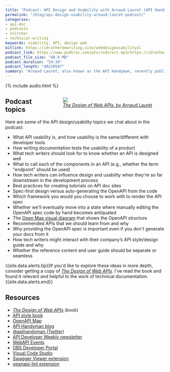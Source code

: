 ```yaml
---
title: "Podcast: API Design and Usability with Arnaud Lauret (API Handyman)"
permalink: "/blog/api-design-usability-arnaud-lauret-podcast/"
categories:
- api-doc
- podcasts
- stitcher
- technical-writing
keywords: usability, API, design web
bitlink: https://idratherbewriting.site/webdesignusabilityal
podcast_link: https://www.podtrac.com/pts/redirect.mp3/https://idratherbewritingmedia.com/podcasts/api_design_usability_arnaud.mp3
podcast_file_size: "40.9 MB"
podcast_duration: "54:39"
podcast_length: "40220547"
summary: "Arnaud Lauret, also known as the API Handyman, recently published a book called <a href='https://www.manning.com/books/the-design-of-web-apis'><i>The Design of Web APIs</i></a>. In this podcast, I chat with Arnaud about his book, specifically exploring best practices for designing web APIs and focusing on the roles technical writers can play."
---
```


{% include audio.html %}

<figure style="float: right; padding-left: 15px"><a href="https://www.manning.com/books/the-design-of-web-apis"><img style="max-width: 200px" src="https://idratherbewritingmedia.com/images/design-of-web-apis.png" /><figcaption><i>The Design of Web APIs</i>, by Arnaud Lauret</figcaption></a></figure>

## Podcast topics

Here are some of the API design/usability topics we chat about in the podcast:

* What API usability is, and how usability is the same/different with developer tools
* How writing documentation tests the usability of a product
* What tech writers should look for to know whether an API is designed well
* What to call each of the components in an API (e.g., whether the term "endpoint" should be used)
* How tech writers can influence design and usability when they're so far downstream in the development process
* Best practices for creating tutorials on API doc sites
* Spec-first design versus auto-generating the OpenAPI from the code
* Which framework you would you choose to work with to render the API spec
* Whether we'll eventually move into a state where manually editing the OpenAPI spec code by hand becomes antiquated
* The [Open Map visual diagram](https://openapi-map.apihandyman.io/) that shows the OpenAPI structure
* Recommended APIs that we should learn from and why
* Why providing the OpenAPI spec is important even if you don't generate your docs from it
* How tech writers might interact with their company’s API style/design guide and why
* Whether the reference content and user guide should be separate or seamless

{{site.data.alerts.tip}}If you'd like to explore these ideas in more depth, consider getting a copy of <a href='https://www.manning.com/books/the-design-of-web-apis'><i>The Design of Web APIs</i></a>. I've read the book and found it relevant and helpful to the work of technical documentation.{{site.data.alerts.end}}

## Resources

* [*The Design of Web APIs*](https://www.manning.com/books/the-design-of-web-apis) (book)
* [API style book](http://apistylebook.com/)
* [OpenAPI Map](https://openapi-map.apihandyman.io/)
* [API Handyman blog](https://apihandyman.io/)
* [@apihandyman (Twitter)](https://twitter.com/apihandyman?lang=en)
* [API Developer Weekly newsletter](https://apideveloperweekly.com/)
* [WebAPI Events](https://webapi.events/)
* [DBS Developer Portal](https://www.dbs.com/dbsdevelopers/)
* [Visual Code Studio](https://code.visualstudio.com/)
* [Swagger Viewer extension](https://marketplace.visualstudio.com/items?itemName=Arjun.swagger-viewer)
* [openapi-lint extension](https://marketplace.visualstudio.com/items?itemName=mermade.openapi-lint)
